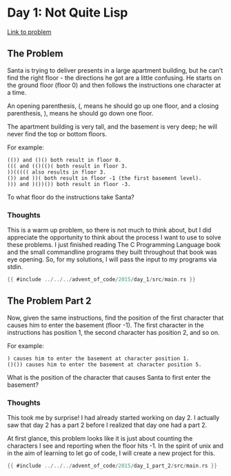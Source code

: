 # Day 1: Not Quite Lisp

[Link to problem](https://adventofcode.com/2015/day/1)

## The Problem

Santa is trying to deliver presents in a large apartment building, but he can't find the right floor - the directions he got are a little confusing. He starts on the ground floor (floor 0) and then follows the instructions one character at a time.

An opening parenthesis, (, means he should go up one floor, and a closing parenthesis, ), means he should go down one floor.

The apartment building is very tall, and the basement is very deep; he will never find the top or bottom floors.

For example:

    (()) and ()() both result in floor 0.
    ((( and (()(()( both result in floor 3.
    ))((((( also results in floor 3.
    ()) and ))( both result in floor -1 (the first basement level).
    ))) and )())()) both result in floor -3.

To what floor do the instructions take Santa?

### Thoughts

This is a warm up problem, so there is not much to think about, but I did appreciate the opportunity to think about the process I want to use to solve these problems. I just finished reading The C Programming Language book and the small commandline programs they built throughout that book was eye opening. So, for my solutions, I will pass the input to my programs via stdin.

```rust
{{ #include ../../../advent_of_code/2015/day_1/src/main.rs }}
```

## The Problem Part 2

Now, given the same instructions, find the position of the first character that causes him to enter the basement (floor -1). The first character in the instructions has position 1, the second character has position 2, and so on.

For example:

    ) causes him to enter the basement at character position 1.
    ()()) causes him to enter the basement at character position 5.

What is the position of the character that causes Santa to first enter the basement?

### Thoughts

This took me by surprise! I had already started working on day 2. I actually saw that day 2 has a part 2 before I realized that day one had a part 2.

At first glance, this problem looks like it is just about counting the characters I see and reporting when the floor hits -1. In the spirit of unix and in the aim of learning to let go of code, I will create a new project for this.

```rust
{{ #include ../../../advent_of_code/2015/day_1_part_2/src/main.rs }}
```
